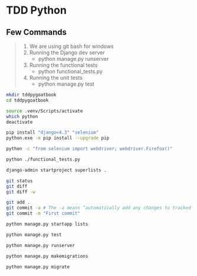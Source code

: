 # TDD Python

## Few Commands

> 1. We are using git bash for windows
> 1. Running the Django dev server
>    - python manage.py runserver
> 1. Running the functional tests
>    - python functional_tests.py
> 1. Running the unit tests
>    - python manage.py test

```bash
mkdir tddpygoatbook
cd tddpygoatbook

source .venv/Scripts/activate
which python
deactivate

pip install "django<4.3" "selenium"
python.exe -m pip install --upgrade pip

python -c "from selenium import webdriver; webdriver.Firefox()"

python ./functional_tests.py

django-admin startproject superlists .

git status
git diff
git diff -w

git add .
git commit -a # The -a means “automatically add any changes to tracked files
git commit -m "First commit"

python manage.py startapp lists

python manage.py test

python manage.py runserver

python manage.py makemigrations

python manage.py migrate
```
